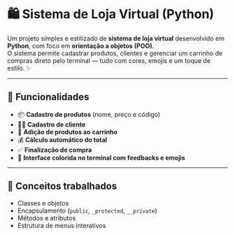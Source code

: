 # 🛍️ Sistema de Loja Virtual (Python)

Um projeto simples e estilizado de **sistema de loja virtual** desenvolvido em **Python**, com foco em **orientação a objetos (POO)**.  
O sistema permite cadastrar produtos, clientes e gerenciar um carrinho de compras direto pelo terminal — tudo com cores, emojis e um toque de estilo. ✨

---

## 🚀 Funcionalidades

- 📦 **Cadastro de produtos** (nome, preço e código)  
- 🧍‍♀️ **Cadastro de cliente**  
- 🛒 **Adição de produtos ao carrinho**  
- 💰 **Cálculo automático do total**  
- ✅ **Finalização de compra**  
- 🌈 **Interface colorida no terminal com feedbacks e emojis**

---

## 🧠 Conceitos trabalhados

- Classes e objetos  
- Encapsulamento (`public`, `_protected`, `__private`)  
- Métodos e atributos  
- Estrutura de menus interativos  
